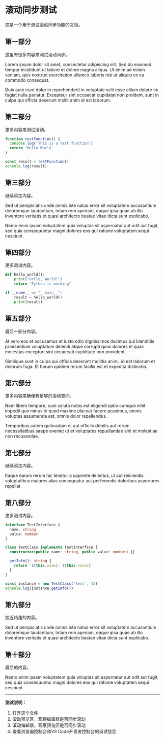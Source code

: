 # 滚动同步测试

这是一个用于测试滚动同步功能的文档。

## 第一部分

这里有很多内容来测试滚动同步。

Lorem ipsum dolor sit amet, consectetur adipiscing elit. Sed do eiusmod tempor incididunt ut labore et dolore magna aliqua. Ut enim ad minim veniam, quis nostrud exercitation ullamco laboris nisi ut aliquip ex ea commodo consequat.

Duis aute irure dolor in reprehenderit in voluptate velit esse cillum dolore eu fugiat nulla pariatur. Excepteur sint occaecat cupidatat non proident, sunt in culpa qui officia deserunt mollit anim id est laborum.

## 第二部分

更多内容来测试滚动。

```javascript
function testFunction() {
  console.log('This is a test function')
  return 'Hello World'
}

const result = testFunction()
console.log(result)
```

## 第三部分

继续添加内容。

Sed ut perspiciatis unde omnis iste natus error sit voluptatem accusantium doloremque laudantium, totam rem aperiam, eaque ipsa quae ab illo inventore veritatis et quasi architecto beatae vitae dicta sunt explicabo.

Nemo enim ipsam voluptatem quia voluptas sit aspernatur aut odit aut fugit, sed quia consequuntur magni dolores eos qui ratione voluptatem sequi nesciunt.

## 第四部分

更多测试内容。

```python
def hello_world():
    print("Hello, World!")
    return "Python is working"

if __name__ == "__main__":
    result = hello_world()
    print(result)
```

## 第五部分

最后一部分内容。

At vero eos et accusamus et iusto odio dignissimos ducimus qui blanditiis praesentium voluptatum deleniti atque corrupti quos dolores et quas molestias excepturi sint occaecati cupiditate non provident.

Similique sunt in culpa qui officia deserunt mollitia animi, id est laborum et dolorum fuga. Et harum quidem rerum facilis est et expedita distinctio.

## 第六部分

更多内容来确保有足够的滚动空间。

Nam libero tempore, cum soluta nobis est eligendi optio cumque nihil impedit quo minus id quod maxime placeat facere possimus, omnis voluptas assumenda est, omnis dolor repellendus.

Temporibus autem quibusdam et aut officiis debitis aut rerum necessitatibus saepe eveniet ut et voluptates repudiandae sint et molestiae non recusandae.

## 第七部分

继续添加内容。

Itaque earum rerum hic tenetur a sapiente delectus, ut aut reiciendis voluptatibus maiores alias consequatur aut perferendis doloribus asperiores repellat.

## 第八部分

更多测试内容。

```typescript
interface TestInterface {
  name: string
  value: number
}

class TestClass implements TestInterface {
  constructor(public name: string, public value: number) {}

  getInfo(): string {
    return `${this.name}: ${this.value}`
  }
}

const instance = new TestClass('test', 42)
console.log(instance.getInfo())
```

## 第九部分

接近结尾的内容。

Sed ut perspiciatis unde omnis iste natus error sit voluptatem accusantium doloremque laudantium, totam rem aperiam, eaque ipsa quae ab illo inventore veritatis et quasi architecto beatae vitae dicta sunt explicabo.

## 第十部分

最后的内容。

Nemo enim ipsam voluptatem quia voluptas sit aspernatur aut odit aut fugit, sed quia consequuntur magni dolores eos qui ratione voluptatem sequi nesciunt.

---

**测试说明：**

1. 打开这个文件
2. 滚动预览区，观察编辑器是否同步滚动
3. 滚动编辑器，观察预览区是否同步滚动
4. 查看浏览器控制台和VS Code开发者控制台的调试信息
